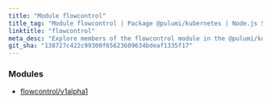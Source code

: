```yaml
---
title: "Module flowcontrol"
title_tag: "Module flowcontrol | Package @pulumi/kubernetes | Node.js SDK"
linktitle: "flowcontrol"
meta_desc: "Explore members of the flowcontrol module in the @pulumi/kubernetes package."
git_sha: "138727c422c99300f65623609634bdeaf1335f17"
---
```


<!-- WARNING: this page was generated by a tool. Do not edit it by hand. -->
<!-- To change it, please see https://github.com/pulumi/docs/tree/master/tools/tscdocgen. -->


<h3>Modules</h3>
<ul class="api">
    <li><a href="v1alpha1/"><span class="symbol module"></span>flowcontrol/v1alpha1</a></li>
</ul>








